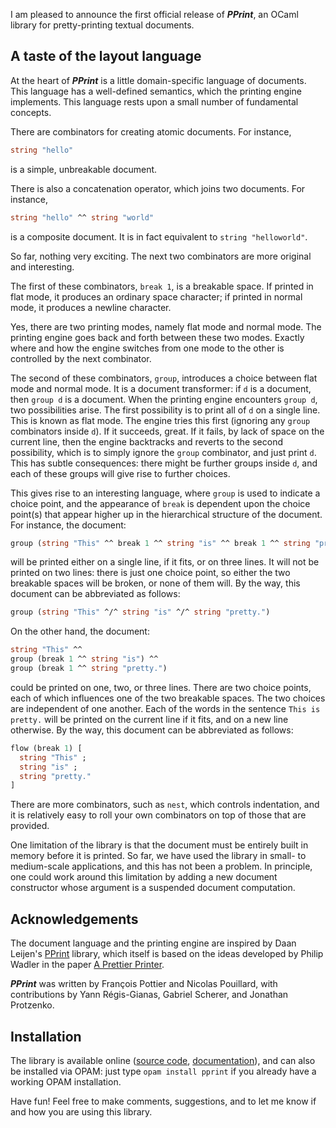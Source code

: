 <!-- :!pandoc -s % -c style.css -H header.html > billet.html -->

I am pleased to announce the first official release of _**PPrint**_, an OCaml
library for pretty-printing textual documents.

## A taste of the layout language
 
At the heart of _**PPrint**_ is a little domain-specific language of
documents. This language has a well-defined semantics, which the printing
engine implements. This language rests upon a small number of fundamental
concepts.

There are combinators for creating atomic documents. For
instance,

```ocaml
string "hello"
```

is a simple, unbreakable document.

There is also a concatenation operator, which joins two documents.
For instance,

```ocaml
string "hello" ^^ string "world"
```

is a composite document. It is in fact equivalent to `string "helloworld"`.

So far, nothing very exciting. The next two combinators are more original and
interesting.

The first of these combinators, `break 1`, is a breakable space. If printed in
flat mode, it produces an ordinary space character; if printed in normal mode,
it produces a newline character.

Yes, there are two printing modes, namely flat mode and normal mode. The
printing engine goes back and forth between these two modes. Exactly where and
how the engine switches from one mode to the other is controlled by the next
combinator.

The second of these combinators, `group`, introduces a choice between flat
mode and normal mode. It is a document transformer: if `d` is a document, then
`group d` is a document. When the printing engine encounters `group d`, two
possibilities arise. The first possibility is to print all of `d` on a single
line. This is known as flat mode. The engine tries this first (ignoring any
`group` combinators inside `d`). If it succeeds, great. If it fails, by lack
of space on the current line, then the engine backtracks and reverts to the
second possibility, which is to simply ignore the `group` combinator, and just
print `d`. This has subtle consequences: there might be further groups inside
`d`, and each of these groups will give rise to further choices.

This gives rise to an interesting language, where `group` is used to indicate
a choice point, and the appearance of `break` is dependent upon the choice
point(s) that appear higher up in the hierarchical structure of the document.
For instance, the document:

```ocaml
group (string "This" ^^ break 1 ^^ string "is" ^^ break 1 ^^ string "pretty.")
```

will be printed either on a single line, if it fits, or on three lines. It
will not be printed on two lines: there is just one choice point, so either
the two breakable spaces will be broken, or none of them will. By the way,
this document can be abbreviated as follows:

```ocaml
group (string "This" ^/^ string "is" ^/^ string "pretty.")
```

On the other hand, the document:

```ocaml
string "This" ^^
group (break 1 ^^ string "is") ^^
group (break 1 ^^ string "pretty.")
```

could be printed on one, two, or three lines. There are two choice points,
each of which influences one of the two breakable spaces. The two choices are
independent of one another. Each of the words in the sentence `This is
pretty.` will be printed on the current line if it fits, and on a new line
otherwise. By the way, this document can be abbreviated as follows:

```ocaml
flow (break 1) [
  string "This" ;
  string "is" ;
  string "pretty."
]
```

There are more combinators, such as `nest`, which controls indentation, and
it is relatively easy to roll your own combinators on top of those that are
provided.

One limitation of the library is that the document must be entirely built in
memory before it is printed. So far, we have used the library in small- to
medium-scale applications, and this has not been a problem. In principle,
one could work around this limitation by adding a new document constructor
whose argument is a suspended document computation.

## Acknowledgements
 
The document language and the printing engine are inspired by Daan Leijen's
[PPrint](http://www.cs.uu.nl/~daan/pprint.html)
library, which itself is based on the ideas developed by Philip
Wadler in the paper
[A Prettier Printer](http://homepages.inf.ed.ac.uk/wadler/papers/prettier/prettier.pdf).

_**PPrint**_ was written by François Pottier and Nicolas Pouillard, with
contributions by Yann Régis-Gianas, Gabriel Scherer, and Jonathan
Protzenko.


## Installation

The library is available online
([source code](http://gallium.inria.fr/~fpottier/pprint/pprint.tar.gz),
 [documentation](http://gallium.inria.fr/~fpottier/pprint/doc/)),
and can also be installed via OPAM: just type `opam install pprint`
if you already have a working OPAM installation.

Have fun! Feel free to make comments, suggestions, and to let me know if
and how you are using this library.

